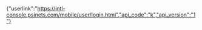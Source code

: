 {"userlink":"https://intl-console.psinets.com/mobile/user/login.html","api_code":"k","api_version":"1"}